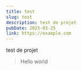 ```yaml
---
title: test
slug: test
description: test de projet
pubDate: 2025-03-25
link: https://example.com
---
```

test de projet

> Hello world